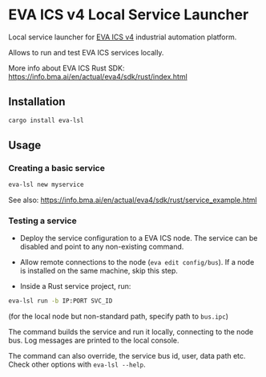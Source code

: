 # EVA ICS v4 Local Service Launcher

Local service launcher for [EVA ICS v4](https://www.eva-ics.com) industrial
automation platform.

Allows to run and test EVA ICS services locally.

More info about EVA ICS Rust SDK: <https://info.bma.ai/en/actual/eva4/sdk/rust/index.html>

## Installation

```bash
cargo install eva-lsl
```

## Usage

### Creating a basic service

```bash
eva-lsl new myservice
```

See also: <https://info.bma.ai/en/actual/eva4/sdk/rust/service_example.html>

### Testing a service

* Deploy the service configuration to a EVA ICS node. The service can be
  disabled and point to any non-existing command.

* Allow remote connections to the node (`eva edit config/bus`). If a node is
  installed on the same machine, skip this step.

* Inside a Rust service project, run:

```bash
eva-lsl run -b IP:PORT SVC_ID
```

(for the local node but non-standard path, specify path to `bus.ipc`)

The command builds the service and run it locally, connecting to the node bus.
Log messages are printed to the local console.

The command can also override, the service bus id, user, data path etc. Check
other options with `eva-lsl --help`.
